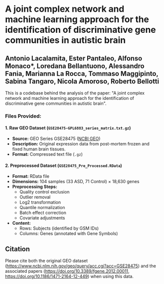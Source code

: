 # A joint complex network and machine learning approach for the identification of discriminative gene communities in autistic brain
## Antonio Lacalamita, Ester Pantaleo, Alfonso Monaco*, Loredana Bellantuono, Alessandro Fania, Marianna La Rocca, Tommaso Maggipinto, Sabina Tangaro, Nicola Amoroso, Roberto Bellotti

This is a codebase behind the analysis of the paper: "A joint complex network and machine learning approach for the identification of discriminative gene communities in autistic brain".
### Files Provided:

#### 1. **Raw GEO Dataset** (`GSE28475-GPL6883_series_matrix.txt.gz`)
- **Source:** GEO Series GSE28475 ([NCBI GEO](https://www.ncbi.nlm.nih.gov/geo/query/acc.cgi?acc=GSE28475))
- **Description:** Original expression data from post-mortem frozen and fixed human brain tissues.
- **Format:** Compressed text file (`.gz`)

#### 2. **Preprocessed Dataset** (`GSE28475_Pre_Processed.RData`)
- **Format:** RData file
- **Dimensions:** 104 samples (33 ASD, 71 Control) × 18,630 genes
- **Preprocessing Steps:**
  - Quality control exclusion
  - Outlier removal
  - Log2 transformation
  - Quantile normalization
  - Batch effect correction
  - Covariate adjustments
- **Content:**
  - Rows: Subjects (identified by GSM IDs)
  - Columns: Genes (annotated with Gene Symbols)

## Citation
Please cite both the original GEO dataset (https://www.ncbi.nlm.nih.gov/geo/query/acc.cgi?acc=GSE28475) and the associated papers (https://doi.org/10.3389/fgene.2012.00011, https://doi.org/10.1186/1471-2164-12-449) when using this data.

